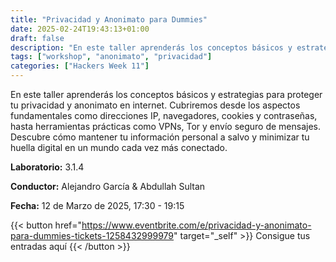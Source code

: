```yaml
---
title: "Privacidad y Anonimato para Dummies"
date: 2025-02-24T19:43:13+01:00
draft: false
description: "En este taller aprenderás los conceptos básicos y estrategias para proteger tu privacidad y anonimato en internet."
tags: ["workshop", "anonimato", "privacidad"]
categories: ["Hackers Week 11"]
---
```


En este taller aprenderás los conceptos básicos y estrategias para proteger tu privacidad y anonimato en internet. Cubriremos desde los aspectos fundamentales como direcciones IP, navegadores, cookies y contraseñas, hasta herramientas prácticas como VPNs, Tor y envío seguro de mensajes. Descubre cómo mantener tu información personal a salvo y minimizar tu huella digital en un mundo cada vez más conectado.

**Laboratorio:** 3.1.4

**Conductor:** Alejandro García & Abdullah Sultan

**Fecha:** 12 de Marzo de 2025, 17:30 - 19:15

{{< button href="https://www.eventbrite.com/e/privacidad-y-anonimato-para-dummies-tickets-1258432999979" target="_self" >}}
Consigue tus entradas aquí
{{< /button >}}
